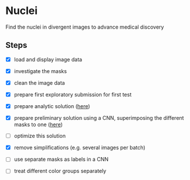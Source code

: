 # Nuclei
Find the nuclei in divergent images to advance medical discovery

## Steps
- [x] load and display image data
- [x] investigate the masks
- [x] clean the image data
- [x] prepare first exploratory submission for first test
- [x] prepare analytic solution ([here](nuclei_analytic.ipynb))
- [x] prepare preliminary solution using a CNN, superimposing the different masks to one ([here](nuclei_cnn.ipynb))
- [ ] optimize this solution 
- [x] remove simplifications (e.g. several images per batch)
- [ ] use separate masks as labels in a CNN
- [ ] treat different color groups separately

